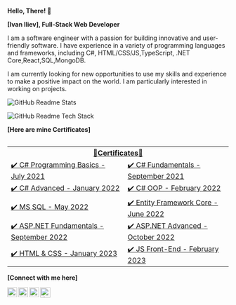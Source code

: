 **Hello, There! :wave:**

**[Ivan Iliev], Full-Stack Web Developer**

I am a software engineer with a passion for building innovative and user-friendly software. I have experience in a variety of programming languages and frameworks, including C#, HTML/CSS/JS,TypeScript, .NET Core,React,SQL,MongoDB.

I am currently looking for new opportunities to use my skills and experience to make a positive impact on the world. I am particularly interested in working on projects.

![GitHub Readme Stats](https://github-readme-stats.vercel.app/api/top-langs?username=dackel96&theme=dark)

![GitHub Readme Tech Stack](https://github-readme-tech-stack.vercel.app/api/card?techStacks=Python,JavaScript,React,AWS)

**[Here are mine Certificates]**
<table style="float: left;">
    <tr>
         <th colspan="2"> <a href="https://softuni.bg/users/profile/certificates?username=dackel96"> 📜Certificates📜</th>
     </tr>
     <tr>
         <td> <a href="https://softuni.bg/certificates/details/112108/25397a08">✔️  C# Programming Basics - July 2021</a> </td>
         <td> <a href="https://softuni.bg/certificates/details/121749/5039beae">✔️  C# Fundamentals - September 2021</a> </td>
     </tr>
     <tr> 
         <td> <a href="https://softuni.bg/certificates/details/123699/5aacc7dc">✔️  C# Advanced - January 2022</a>  </td>
         <td> <a href="https://softuni.bg/certificates/details/131039/1d962d5d">✔️  C# OOP - February 2022</a> </td>
     </tr>
     <tr>
         <td><a href="https://softuni.bg/certificates/details/134866/35fb790a">✔️  MS SQL - May 2022</a>  </td>
         <td><a href="https://softuni.bg/certificates/details/141242/9d1555d5">✔️ Entity Framework Core - June 2022</a></td>
     </tr>
     <tr>
         <td> <a href="https://softuni.bg/certificates/details/146585/3a750a04">✔️ ASP.NET Fundamentals - September 2022</a></td>
         <td> <a href="https://softuni.bg/certificates/details/152320/488976b6">✔️ ASP.NET Advanced - October 2022</a></td>
     </tr>
  <tr>
         <td> <a href="https://softuni.bg/certificates/details/163136/0917538a">✔️ HTML & CSS - January 2023</a></td>
         <td> <a href="https://softuni.bg/certificates/details/170778/e5bfdcc1">✔️ JS Front-End - February 2023</a></td>
     </tr>
 </table> 

**[Connect with me here]**
             
[<img align="left" alt="dackel | LinkedIn" width="22px" src="https://upload.wikimedia.org/wikipedia/commons/thumb/c/ca/LinkedIn_logo_initials.png/640px-LinkedIn_logo_initials.png" />][linkedin]
[<img align="left" alt="dackel | Instagram" width="22px" src="https://assets.stickpng.com/images/580b57fcd9996e24bc43c521.png" />][instagram]
[<img align="left" alt="dackel | Facebook" width="22px" src="https://upload.wikimedia.org/wikipedia/commons/thumb/0/05/Facebook_Logo_%282019%29.png/1024px-Facebook_Logo_%282019%29.png" />][facebook]
[<img align="left" alt="dackel | Discord" width="23px" src="https://www.skittercomic.com/wp-content/uploads/2019/05/discord-logo-1024x1024.png" />][discord]

[linkedin]: https://linkedin.com/in/ivan-iliev-92a550237
[facebook]: https://www.facebook.com/dackel96/
[instagram]: https://www.instagram.com/d.a.c.k.e.l/
[discord]: https://discordapp.com/users/888728460552462367
